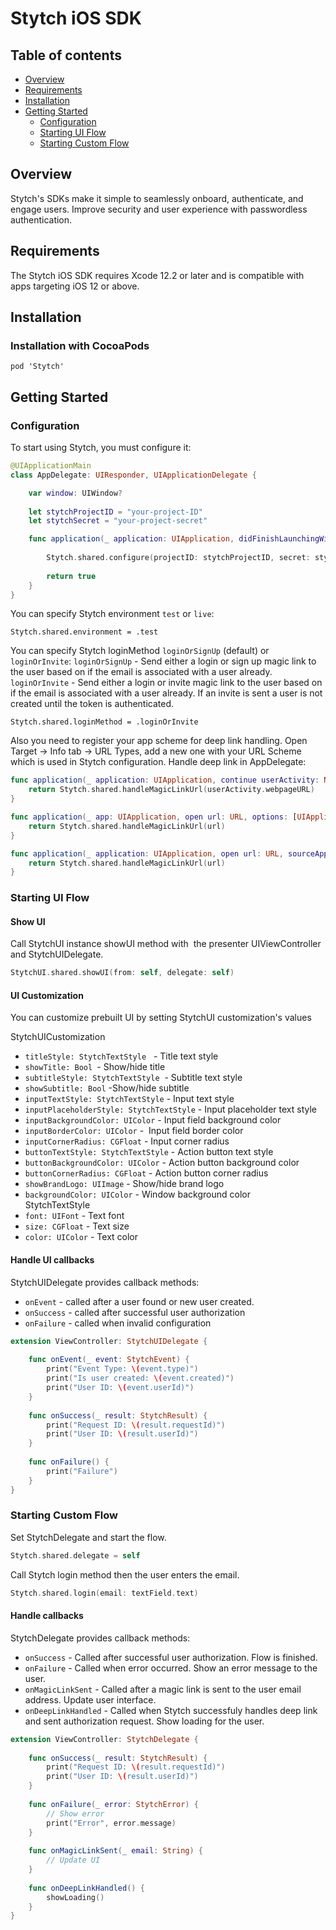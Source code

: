 # Stytch iOS SDK

## Table of contents

* [Overview](#overview)
* [Requirements](#requirements)
* [Installation](#installation)
* [Getting Started](#getting-started)
  * [Configuration](#configuration)
  * [Starting UI Flow](#starting-ui-flow)
  * [Starting Custom Flow](#starting-custom-flow)


## Overview

Stytch's SDKs make it simple to seamlessly onboard, authenticate, and engage users. Improve security and user experience with passwordless authentication.


## Requirements

The Stytch iOS SDK requires Xcode 12.2 or later and is compatible with apps targeting iOS 12 or above.

## Installation

### Installation with CocoaPods

```
pod 'Stytch'
```

## Getting Started

### Configuration

To start using Stytch, you must configure it:

```swift
@UIApplicationMain
class AppDelegate: UIResponder, UIApplicationDelegate {

    var window: UIWindow?
    
    let stytchProjectID = "your-project-ID"
    let stytchSecret = "your-project-secret"

    func application(_ application: UIApplication, didFinishLaunchingWithOptions launchOptions: [UIApplication.LaunchOptionsKey: Any]?) -> Bool {
        
        Stytch.shared.configure(projectID: stytchProjectID, secret: stytchSecret, scheme: "YOUR_APP_SCHEME", host: "stytch.com")
        
        return true
    }
}
```

You can specify Stytch environment `test` or `live`:
```
Stytch.shared.environment = .test
```

You can specify Stytch loginMethod `loginOrSignUp` (default) or `loginOrInvite`:
`loginOrSignUp`  - Send either a login or sign up magic link to the user based on if the email is associated with a user already. 
`loginOrInvite` - Send either a login or invite magic link to the user based on if the email is associated with a user already. If an invite is sent a user is not created until the token is authenticated. 
```
Stytch.shared.loginMethod = .loginOrInvite
```

Also you need to register your app scheme for deep link handling. Open Target -> Info tab -> URL Types, add a new one with your URL Scheme which is used in Stytch configuration.
Handle deep link in AppDelegate:

```swift
func application(_ application: UIApplication, continue userActivity: NSUserActivity, restorationHandler: @escaping ([UIUserActivityRestoring]?) -> Void) -> Bool {
    return Stytch.shared.handleMagicLinkUrl(userActivity.webpageURL)
}

func application(_ app: UIApplication, open url: URL, options: [UIApplication.OpenURLOptionsKey : Any] = [:]) -> Bool {
    return Stytch.shared.handleMagicLinkUrl(url)
}

func application(_ application: UIApplication, open url: URL, sourceApplication: String?, annotation: Any) -> Bool {
    return Stytch.shared.handleMagicLinkUrl(url)
}
```

### Starting UI Flow

#### Show UI

Call StytchUI instance showUI method with  the presenter UIViewController and StytchUIDelegate.

```swift
StytchUI.shared.showUI(from: self, delegate: self)
```

#### UI Customization

You can customize prebuilt UI by setting StytchUI customization's values

StytchUICustomization
- `titleStyle: StytchTextStyle`   - Title text style
- `showTitle: Bool `- Show/hide title
- `subtitleStyle: StytchTextStyle`  - Subtitle text style
- `showSubtitle: Bool` -Show/hide subtitle
- `inputTextStyle: StytchTextStyle` - Input text style
- `inputPlaceholderStyle: StytchTextStyle` - Input placeholder text style
- `inputBackgroundColor: UIColor` - Input field background color
- `inputBorderColor: UIColor` -  Input field border color
- `inputCornerRadius: CGFloat` - Input corner radius
- `buttonTextStyle: StytchTextStyle` - Action button text style
- `buttonBackgroundColor: UIColor` - Action button background color
- `buttonCornerRadius: CGFloat` - Action button corner radius
- `showBrandLogo: UIImage` - Show/hide brand logo
- `backgroundColor: UIColor` - Window background color
    
StytchTextStyle
- `font: UIFont` - Text font
- `size: CGFloat` - Text size
- `color: UIColor` - Text color

#### Handle UI callbacks

StytchUIDelegate provides callback methods:
- `onEvent` - called after a user found or new user created.
- `onSuccess` - called after successful user authorization
- `onFailure` - called when invalid configuration

```swift
extension ViewController: StytchUIDelegate {
    
    func onEvent(_ event: StytchEvent) {
        print("Event Type: \(event.type)")
        print("Is user created: \(event.created)")
        print("User ID: \(event.userId)")
    }
    
    func onSuccess(_ result: StytchResult) {
        print("Request ID: \(result.requestId)")
        print("User ID: \(result.userId)")
    }
    
    func onFailure() {
        print("Failure")
    }
}
```


### Starting Custom Flow

Set StytchDelegate and start the flow.

```swift
Stytch.shared.delegate = self
```

Call Stytch login method then the user enters the email.

```swift
Stytch.shared.login(email: textField.text)
```

#### Handle callbacks

StytchDelegate provides callback methods:
- `onSuccess` - Called after successful user authorization. Flow is finished.
- `onFailure` - Called when error occurred. Show an error message to the user.
- `onMagicLinkSent` - Called after a magic link is sent to the user email address. Update user interface.
- `onDeepLinkHandled` - Called when Stytch successfuly handles deep link and sent authorization request. Show loading for the user.

```swift
extension ViewController: StytchDelegate {
    
    func onSuccess(_ result: StytchResult) {
        print("Request ID: \(result.requestId)")
        print("User ID: \(result.userId)")
    }
    
    func onFailure(_ error: StytchError) {
        // Show error
        print("Error", error.message)
    }
    
    func onMagicLinkSent(_ email: String) {
        // Update UI
    }
    
    func onDeepLinkHandled() {
        showLoading()
    }
}
```
